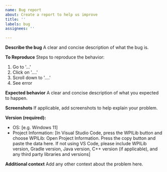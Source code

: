 ```yaml
---
name: Bug report
about: Create a report to help us improve
title: ''
labels: bug
assignees: ''

---
```


**Describe the bug**
A clear and concise description of what the bug is.

**To Reproduce**
Steps to reproduce the behavior:
1. Go to '...'
2. Click on '....'
3. Scroll down to '....'
4. See error

**Expected behavior**
A clear and concise description of what you expected to happen.

**Screenshots**
If applicable, add screenshots to help explain your problem.

**Version (required):**
 - OS: [e.g. Windows 11]
 - Project Information: [In Visual Studio Code, press the WPILib button and choose WPILib: Open Project Information. Press the copy button and paste the data here. If not using VS Code, please include WPILib version, Gradle version, Java version, C++ version (if applicable), and any third party libraries and versions]

**Additional context**
Add any other context about the problem here.
